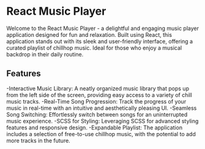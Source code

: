 # React Music Player

Welcome to the React Music Player - a delightful and engaging music player application designed for fun and relaxation. Built using React, this application stands out with its sleek and user-friendly interface, offering a curated playlist of chillhop music. Ideal for those who enjoy a musical backdrop in their daily routine.

## Features

-Interactive Music Library: A neatly organized music library that pops up from the left side of the screen, providing easy access to a variety of chill music tracks.
-Real-Time Song Progression: Track the progress of your music in real-time with an intuitive and aesthetically pleasing UI.
-Seamless Song Switching: Effortlessly switch between songs for an uninterrupted music experience.
-SCSS for Styling: Leveraging SCSS for advanced styling features and responsive design.
-Expandable Playlist: The application includes a selection of free-to-use chillhop music, with the potential to add more tracks in the future.
